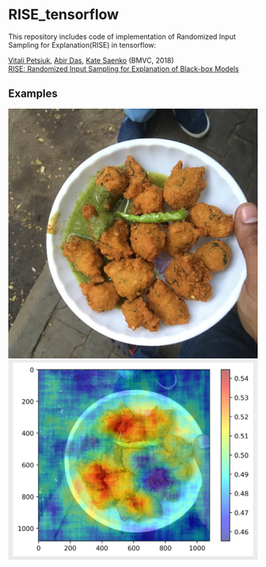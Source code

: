 # RISE_tensorflow
This repository includes code of implementation of Randomized Input Sampling for Explanation(RISE) in tensorflow:

[Vitali Petsiuk](http://cs-people.bu.edu/vpetsiuk/), [Abir Das](http://cs-people.bu.edu/dasabir/), [Kate Saenko](http://ai.bu.edu/ksaenko.html) (BMVC, 2018) <br>
[RISE: Randomized Input Sampling for Explanation of Black-box Models](https://arxiv.org/abs/1806.07421)

## Examples
![](https://github.com/wangkaihong/RISE_tensorflow/blob/master/food.jpg)
![](https://github.com/wangkaihong/RISE_tensorflow/blob/master/map.jpg)
